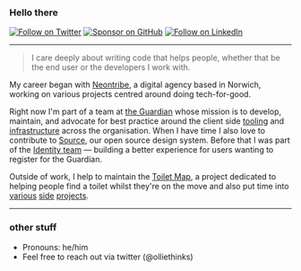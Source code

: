 ### Hello there 

[![Follow on Twitter](https://img.shields.io/badge/Follow-Twitter-1DA1F2.svg)](https://twitter.com/olliethinks)
[![Sponsor on GitHub](https://img.shields.io/badge/Sponsor-GitHub-6cc644.svg)](https://github.com/sponsors/ob6160)
[![Follow on LinkedIn](https://img.shields.io/badge/Follow-LinkedIn-2867B2.svg)](https://www.linkedin.com/in/oliver-barnwell-b5046173/)

---

> I care deeply about writing code that helps people, whether that be the end user or the developers I work with.

My career began with [Neontribe](https://neontribe.co.uk/), a digital agency based in Norwich, working on various projects centred around doing tech-for-good. 

Right now I'm part of a team at [the Guardian](https://github.com/guardian) whose mission is to develop, maintain, and advocate for best practice around the client side [tooling](https://github.com/guardian/libs) and [infrastructure](https://github.com/guardian/csnx) across the organisation. When I have time I also love to contribute to [Source](https://github.com/guardian/source), our open source design system. Before that I was part of the [Identity team](https://github.com/guardian/gateway) — building a better experience for users wanting to register for the Guardian.  

Outside of work, I help to maintain the [Toilet Map](https://github.com/public-convenience-ltd/toiletmap), a project dedicated to helping people find a toilet whilst they're on the move and also put time into [various](https://github.com/ob6160/daynotes) [side](https://github.com/ob6160/caffeine) [projects](https://github.com/ob6160/html_parser_renderer).

---



### other stuff

- Pronouns: he/him
- Feel free to reach out via twitter (@olliethinks)

<!--
**ob6160/ob6160** is a ✨ _special_ ✨ repository because its `README.md` (this file) appears on your GitHub profile.

Here are some ideas to get you started:

- 🔭 I’m currently working on ...
- 🌱 I’m currently learning ...
- 👯 I’m looking to collaborate on ...
- 🤔 I’m looking for help with ...
- 💬 Ask me about ...
- 📫 How to reach me: ...
- 😄 Pronouns: ...
- ⚡ Fun fact: ...
-->
